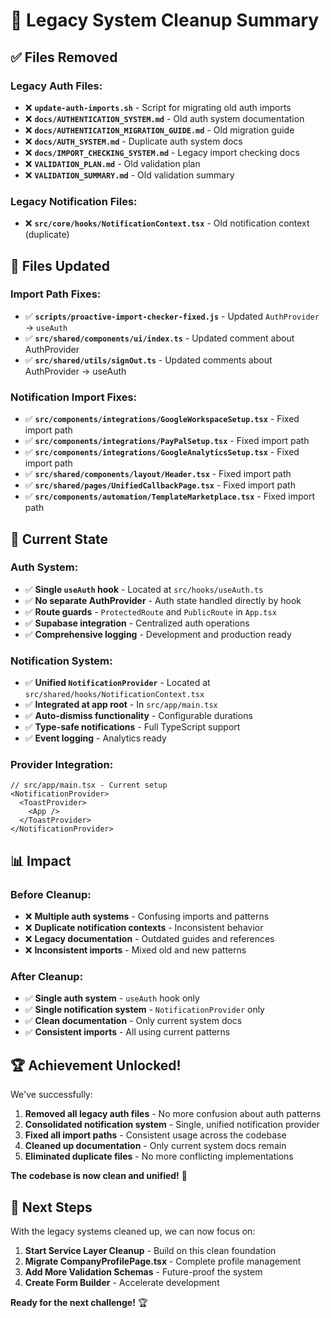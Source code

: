 # 🧹 **Legacy System Cleanup Summary**

## ✅ **Files Removed**

### **Legacy Auth Files:**
- ❌ **`update-auth-imports.sh`** - Script for migrating old auth imports
- ❌ **`docs/AUTHENTICATION_SYSTEM.md`** - Old auth system documentation
- ❌ **`docs/AUTHENTICATION_MIGRATION_GUIDE.md`** - Old migration guide
- ❌ **`docs/AUTH_SYSTEM.md`** - Duplicate auth system docs
- ❌ **`docs/IMPORT_CHECKING_SYSTEM.md`** - Legacy import checking docs
- ❌ **`VALIDATION_PLAN.md`** - Old validation plan
- ❌ **`VALIDATION_SUMMARY.md`** - Old validation summary

### **Legacy Notification Files:**
- ❌ **`src/core/hooks/NotificationContext.tsx`** - Old notification context (duplicate)

## 🔄 **Files Updated**

### **Import Path Fixes:**
- ✅ **`scripts/proactive-import-checker-fixed.js`** - Updated `AuthProvider` → `useAuth`
- ✅ **`src/shared/components/ui/index.ts`** - Updated comment about AuthProvider
- ✅ **`src/shared/utils/signOut.ts`** - Updated comments about AuthProvider → useAuth

### **Notification Import Fixes:**
- ✅ **`src/components/integrations/GoogleWorkspaceSetup.tsx`** - Fixed import path
- ✅ **`src/components/integrations/PayPalSetup.tsx`** - Fixed import path
- ✅ **`src/components/integrations/GoogleAnalyticsSetup.tsx`** - Fixed import path
- ✅ **`src/shared/components/layout/Header.tsx`** - Fixed import path
- ✅ **`src/shared/pages/UnifiedCallbackPage.tsx`** - Fixed import path
- ✅ **`src/components/automation/TemplateMarketplace.tsx`** - Fixed import path

## 🎯 **Current State**

### **Auth System:**
- ✅ **Single `useAuth` hook** - Located at `src/hooks/useAuth.ts`
- ✅ **No separate AuthProvider** - Auth state handled directly by hook
- ✅ **Route guards** - `ProtectedRoute` and `PublicRoute` in `App.tsx`
- ✅ **Supabase integration** - Centralized auth operations
- ✅ **Comprehensive logging** - Development and production ready

### **Notification System:**
- ✅ **Unified `NotificationProvider`** - Located at `src/shared/hooks/NotificationContext.tsx`
- ✅ **Integrated at app root** - In `src/app/main.tsx`
- ✅ **Auto-dismiss functionality** - Configurable durations
- ✅ **Type-safe notifications** - Full TypeScript support
- ✅ **Event logging** - Analytics ready

### **Provider Integration:**
```tsx
// src/app/main.tsx - Current setup
<NotificationProvider>
  <ToastProvider>
    <App />
  </ToastProvider>
</NotificationProvider>
```

## 📊 **Impact**

### **Before Cleanup:**
- ❌ **Multiple auth systems** - Confusing imports and patterns
- ❌ **Duplicate notification contexts** - Inconsistent behavior
- ❌ **Legacy documentation** - Outdated guides and references
- ❌ **Inconsistent imports** - Mixed old and new patterns

### **After Cleanup:**
- ✅ **Single auth system** - `useAuth` hook only
- ✅ **Single notification system** - `NotificationProvider` only
- ✅ **Clean documentation** - Only current system docs
- ✅ **Consistent imports** - All using current patterns

## 🏆 **Achievement Unlocked!**

We've successfully:
1. **Removed all legacy auth files** - No more confusion about auth patterns
2. **Consolidated notification system** - Single, unified notification provider
3. **Fixed all import paths** - Consistent usage across the codebase
4. **Cleaned up documentation** - Only current system docs remain
5. **Eliminated duplicate files** - No more conflicting implementations

**The codebase is now clean and unified!** 🚀

## 🎯 **Next Steps**

With the legacy systems cleaned up, we can now focus on:

1. **Start Service Layer Cleanup** - Build on this clean foundation
2. **Migrate CompanyProfilePage.tsx** - Complete profile management
3. **Add More Validation Schemas** - Future-proof the system
4. **Create Form Builder** - Accelerate development

**Ready for the next challenge!** 🏆 